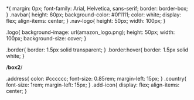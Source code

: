 *{
    margin: 0px;
    font-family: Arial, Helvetica, sans-serif;
    border: border-box;
}
.navbar{
    height: 60px;
    background-color: #0f1111;
    color: white;
    display: flex;
    align-items: center;
}
.nav-logo{
    height: 50px;
    width: 100px;
}

.logo{
    background-image: url(amazon_logo.png);
   height: 50px;
   width: 100px;
   background-size: cover;
}

.border{
border: 1.5px solid transparent;
}
.border:hover{
    border: 1.5px solid white;
}

/**box2**/

.address{
color: #cccccc;
font-size: 0.85rem;
margin-left: 15px;
}
.country{
    font-size: 1rem;
    margin-left: 15px;
}
.add-icon{
    display: flex;
    align-items: center;
}
